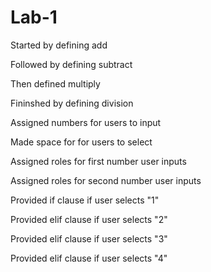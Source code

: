 # Lab-1

Started by defining add

Followed by defining subtract

Then defined multiply

Fininshed by defining division

Assigned numbers for users to input

Made space for for users to select

Assigned roles for first number user inputs

Assigned roles for second number user inputs

Provided if clause if user selects "1"

Provided elif clause if user selects "2"

Provided elif clause if user selects "3"

Provided elif clause if user selects "4"